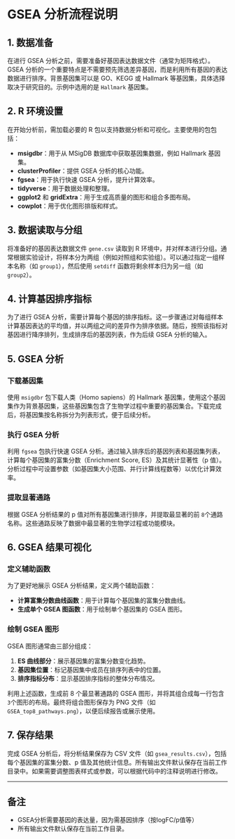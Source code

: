 # GSEA 分析流程说明

## 1. 数据准备

在进行 GSEA 分析之前，需要准备好基因表达数据文件（通常为矩阵格式）。GSEA 分析的一个重要特点是不需要预先筛选差异基因，而是利用所有基因的表达数据进行排序。背景基因集可以是 GO、KEGG 或 Hallmark 等基因集，具体选择取决于研究目的。示例中选用的是 `Hallmark` 基因集。

## 2. R 环境设置

在开始分析前，需加载必要的 R 包以支持数据分析和可视化。主要使用的包包括：

- **msigdbr**：用于从 MSigDB 数据库中获取基因集数据，例如 Hallmark 基因集。
- **clusterProfiler**：提供 GSEA 分析的核心功能。
- **fgsea**：用于执行快速 GSEA 分析，提升计算效率。
- **tidyverse**：用于数据处理和整理。
- **ggplot2** 和 **gridExtra**：用于生成高质量的图形和组合多图布局。
- **cowplot**：用于优化图形排版和样式。


## 3. 数据读取与分组

将准备好的基因表达数据文件 `gene.csv` 读取到 R 环境中，并对样本进行分组。通常根据实验设计，将样本分为两组（例如对照组和实验组）。可以通过指定一组样本名称（如 `group1`），然后使用 `setdiff` 函数将剩余样本归为另一组（如 `group2`）。

## 4. 计算基因排序指标

为了进行 GSEA 分析，需要计算每个基因的排序指标。这一步骤通过对每组样本计算基因表达的平均值，并以两组之间的差异作为排序依据。随后，按照该指标对基因进行降序排列，生成排序后的基因列表，作为后续 GSEA 分析的输入。

## 5. GSEA 分析

### 下载基因集

使用 `msigdbr` 包下载人类（Homo sapiens）的 Hallmark 基因集，使用这个基因集作为背景基因集，这些基因集包含了生物学过程中重要的基因集合。下载完成后，将基因集按名称拆分为列表形式，便于后续分析。

### 执行 GSEA 分析

利用 `fgsea` 包执行快速 GSEA 分析。通过输入排序后的基因列表和基因集列表，计算每个基因集的富集分数（Enrichment Score, ES）及其统计显著性（p 值）。分析过程中可设置参数（如基因集大小范围、并行计算线程数等）以优化计算效率。

### 提取显著通路

根据 GSEA 分析结果的 p 值对所有基因集进行排序，并提取最显著的前 `8`个通路名称。这些通路反映了数据中最显著的生物学过程或功能模块。

## 6. GSEA 结果可视化

### 定义辅助函数

为了更好地展示 GSEA 分析结果，定义两个辅助函数：

- **计算富集分数曲线函数**：用于计算每个基因集的富集分数曲线。
- **生成单个 GSEA 图函数**：用于绘制单个基因集的 GSEA 图形。

### 绘制 GSEA 图形

GSEA 图形通常由三部分组成：

1. **ES 曲线部分**：展示基因集的富集分数变化趋势。
2. **基因集位置**：标记基因集中成员在排序列表中的位置。
3. **排序指标分布**：显示基因排序指标的整体分布情况。

利用上述函数，生成前 8 个最显著通路的 GSEA 图形，并将其组合成每一行包含 `3`个图形的布局。最终将组合图形保存为 PNG 文件（如 `GSEA_top8_pathways.png`），以便后续报告或展示使用。

## 7. 保存结果

完成 GSEA 分析后，将分析结果保存为 CSV 文件（如 `gsea_results.csv`），包括每个基因集的富集分数、p 值及其他统计信息。所有输出文件默认保存在当前工作目录中。如果需要调整图表样式或参数，可以根据代码中的注释说明进行修改。

---

## 备注
- GSEA分析需要基因的表达量，因为需基因排序（按logFC/p值等）
- 所有输出文件默认保存在当前工作目录。
